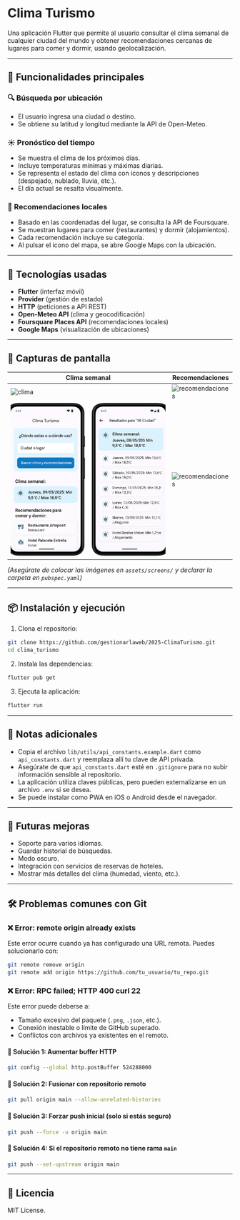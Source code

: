 # Clima Turismo

Una aplicación Flutter que permite al usuario consultar el clima semanal de cualquier ciudad del mundo y obtener recomendaciones cercanas de lugares para comer y dormir, usando geolocalización.

---

## 🚀 Funcionalidades principales

### 🔍 Búsqueda por ubicación
- El usuario ingresa una ciudad o destino.
- Se obtiene su latitud y longitud mediante la API de Open-Meteo.

### ☀️ Pronóstico del tiempo
- Se muestra el clima de los próximos días.
- Incluye temperaturas mínimas y máximas diarias.
- Se representa el estado del clima con íconos y descripciones (despejado, nublado, lluvia, etc.).
- El día actual se resalta visualmente.

### 🍴 Recomendaciones locales
- Basado en las coordenadas del lugar, se consulta la API de Foursquare.
- Se muestran lugares para comer (restaurantes) y dormir (alojamientos).
- Cada recomendación incluye su categoría.
- Al pulsar el icono del mapa, se abre Google Maps con la ubicación.

---

## 🧱 Tecnologías usadas

- **Flutter** (interfaz móvil)
- **Provider** (gestión de estado)
- **HTTP** (peticiones a API REST)
- **Open-Meteo API** (clima y geocodificación)
- **Foursquare Places API** (recomendaciones locales)
- **Google Maps** (visualización de ubicaciones)

---

## 🧭 Capturas de pantalla

| Clima semanal | Recomendaciones |
|---------------|------------------|
| ![clima](https://files.oaiusercontent.com/file_000000009e34620a98287b92c4272445/A_screenshot_of_a_weather_and_tourism_mobile_appli.png) | ![recomendaciones](https://files.oaiusercontent.com/file_000000009e34620a98287b92c4272445/A_screenshot_of_a_weather_and_tourism_mobile_appli.png) |
| ![clima](assets/screens/clima.png) | ![recomendaciones](assets/screens/recomendaciones.png) |

*(Asegúrate de colocar las imágenes en `assets/screens/` y declarar la carpeta en `pubspec.yaml`)*

---

## 📦 Instalación y ejecución

1. Clona el repositorio:
```bash
git clone https://github.com/gestionarlaweb/2025-ClimaTurismo.git
cd clima_turismo
```

2. Instala las dependencias:
```bash
flutter pub get
```

3. Ejecuta la aplicación:
```bash
flutter run
```

---

## 📌 Notas adicionales
- Copia el archivo `lib/utils/api_constants.example.dart` como `api_constants.dart` y reemplaza allí tu clave de API privada.
- Asegúrate de que `api_constants.dart` esté en `.gitignore` para no subir información sensible al repositorio.
- La aplicación utiliza claves públicas, pero pueden externalizarse en un archivo `.env` si se desea.
- Se puede instalar como PWA en iOS o Android desde el navegador.

---

## 🧩 Futuras mejoras

- Soporte para varios idiomas.
- Guardar historial de búsquedas.
- Modo oscuro.
- Integración con servicios de reservas de hoteles.
- Mostrar más detalles del clima (humedad, viento, etc.).

---

## 🛠️ Problemas comunes con Git

### ❌ Error: remote origin already exists
Este error ocurre cuando ya has configurado una URL remota. Puedes solucionarlo con:
```bash
git remote remove origin
git remote add origin https://github.com/tu_usuario/tu_repo.git
```

### ❌ Error: RPC failed; HTTP 400 curl 22
Este error puede deberse a:
- Tamaño excesivo del paquete (`.png`, `.json`, etc.).
- Conexión inestable o límite de GitHub superado.
- Conflictos con archivos ya existentes en el remoto.

#### 🔁 Solución 1: Aumentar buffer HTTP
```bash
git config --global http.postBuffer 524288000
```

#### 🔁 Solución 2: Fusionar con repositorio remoto
```bash
git pull origin main --allow-unrelated-histories
```

#### 🔁 Solución 3: Forzar push inicial (solo si estás seguro)
```bash
git push --force -u origin main
```

#### 🔁 Solución 4: Si el repositorio remoto no tiene rama `main`
```bash
git push --set-upstream origin main
```

---

## 📄 Licencia
MIT License.
